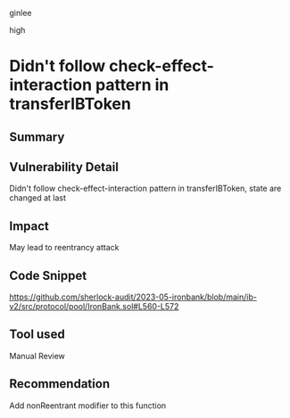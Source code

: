 ginlee

high

# Didn't follow check-effect-interaction pattern in transferIBToken

## Summary
## Vulnerability Detail
Didn't follow check-effect-interaction pattern in transferIBToken, state are changed at last

## Impact
May lead to reentrancy attack

## Code Snippet
https://github.com/sherlock-audit/2023-05-ironbank/blob/main/ib-v2/src/protocol/pool/IronBank.sol#L560-L572

## Tool used
Manual Review

## Recommendation
Add nonReentrant modifier to this function